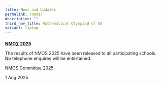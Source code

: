 ```yaml
---
title: News and Updates
permalink: /nmos/
description: ""
third_nav_title: Mathematical Olympiad of SG
variant: tiptap
---
```

<h4></h4>
<p><strong><u>NMO∑ 2025</u></strong>
</p>
<p>The results of NMOS 2025 have been released to all participating schools.<strong> </strong>No
telephone enquires will be entertained.</p>
<p>NMOS Committee 2025</p>
<p>1 Aug 2025</p>
<p></p>